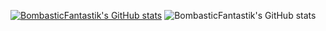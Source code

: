 [![BombasticFantastik's GitHub stats](https://github-readme-stats.vercel.app/api?username=BombasticFantastik)](https://github.com/BombasticFantastik/github-readme-stats)
![BombasticFantastik's GitHub stats](https://github-readme-stats.vercel.app/api?username=BombasticFantastik&show_icons=true&theme=radical)
